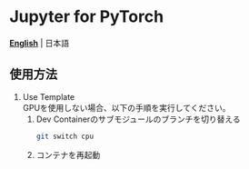 # Jupyter for PyTorch
[**English**](/README.md) |
日本語
## 使用方法
1. Use Template  
   GPUを使用しない場合、以下の手順を実行してください。
      1. Dev Containerのサブモジュールのブランチを切り替える
         ```sh
         git switch cpu
         ```
      1. コンテナを再起動
